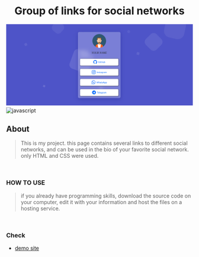 <h1 align="center">Group of links for social networks</h1>

<img src="images-readme/principal.png">


<!-- Garis Lurus -->
<img align="center" src="https://user-images.githubusercontent.com/73097560/115834477-dbab4500-a447-11eb-908a-139a6edaec5c.gif" alt="javascript" width="1000"/> 
<!-- End -->


## About 
>This is my project. this page contains several links to different social networks, and can be used in the bio of your favorite social network. only HTML and CSS were used.

<br>

### HOW TO USE

>if you already have programming skills,
download the source code on your computer, edit it with your information and host the files on a hosting service.

<br>

### Check

-  <a href="https://links-free.vercel.app/">demo site</a>